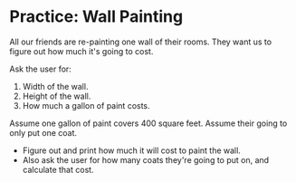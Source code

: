 # Practice: Wall Painting
All our friends are re-painting one wall of their rooms.
They want us to figure out how much it's going to cost.

Ask the user for:
1. Width of the wall.
1. Height of the wall.
1. How much a gallon of paint costs.

Assume one gallon of paint covers 400 square feet.
Assume their going to only put one coat.

* Figure out and print how much it will cost to paint the wall.
* Also ask the user for how many coats they're going to put on, and calculate that cost.
